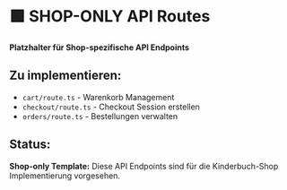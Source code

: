 # 🟩 SHOP-ONLY API Routes

**Platzhalter für Shop-spezifische API Endpoints**

## Zu implementieren:
- `cart/route.ts` - Warenkorb Management
- `checkout/route.ts` - Checkout Session erstellen  
- `orders/route.ts` - Bestellungen verwalten

## Status:
**Shop-only Template:** Diese API Endpoints sind für die Kinderbuch-Shop Implementierung vorgesehen.
